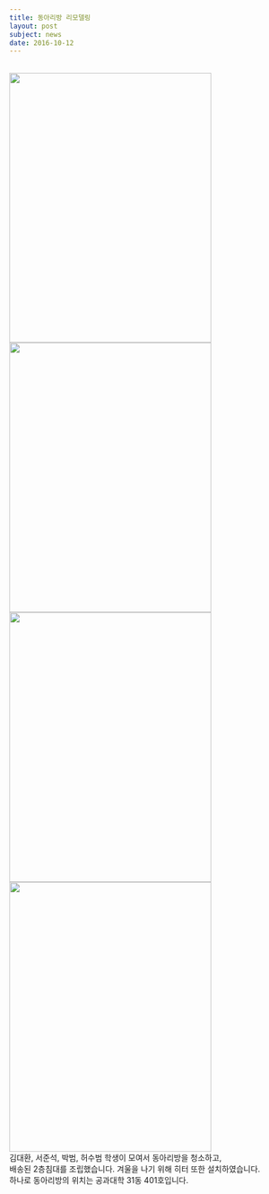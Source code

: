 ```yaml
---
title: 동아리방 리모델링
layout: post
subject: news
date: 2016-10-12
---
```

<br/>
<img src="https://github.com/hsb6350/hanaro.github.io/blob/master/assets/acts/remodel1.jpg?raw=true" width="360" height="480"/>
<img src="https://github.com/hsb6350/hanaro.github.io/blob/master/assets/acts/remodel2.jpg?raw=true" width="360"height="480"/>
<br/>
<img src="https://github.com/hsb6350/hanaro.github.io/blob/master/assets/acts/remodel3.jpg?raw=true" width="360" height="480"/>
<img src="https://github.com/hsb6350/hanaro.github.io/blob/master/assets/acts/remodel4.jpg?raw=true" width="360" height="480"/>
<br/>
김대환, 서준석, 박범, 허수범 학생이 모여서 동아리방을 청소하고,<br/>
배송된 2층침대를 조립했습니다. 겨울을 나기 위해 히터 또한 설치하였습니다. <br/>
하나로 동아리방의 위치는 공과대학 31동 401호입니다.
